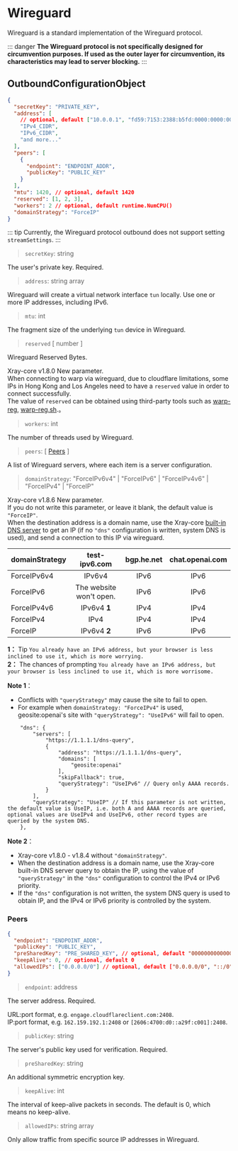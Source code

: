 # Wireguard

Wireguard is a standard implementation of the Wireguard protocol.

::: danger
**The Wireguard protocol is not specifically designed for circumvention purposes. If used as the outer layer for circumvention, its characteristics may lead to server blocking.**
:::

## OutboundConfigurationObject

```json
{
  "secretKey": "PRIVATE_KEY",
  "address": [
    // optional, default ["10.0.0.1", "fd59:7153:2388:b5fd:0000:0000:0000:0001"]
    "IPv4_CIDR",
    "IPv6_CIDR",
    "and more..."
  ],
  "peers": [
    {
      "endpoint": "ENDPOINT_ADDR",
      "publicKey": "PUBLIC_KEY"
    }
  ],
  "mtu": 1420, // optional, default 1420
  "reserved": [1, 2, 3],
  "workers": 2 // optional, default runtime.NumCPU()
  "domainStrategy": "ForceIP"
}
```

::: tip
Currently, the Wireguard protocol outbound does not support setting `streamSettings`.
:::

> `secretKey`: string

The user's private key. Required.

> `address`: string array

Wireguard will create a virtual network interface `tun` locally. Use one or more IP addresses, including IPv6.

> `mtu`: int

The fragment size of the underlying `tun` device in Wireguard.

> `reserved` \[ number \]

Wireguard Reserved Bytes.

Xray-core v1.8.0 New parameter.<br>
When connecting to warp via wireguard, due to cloudflare limitations, some IPs in Hong Kong and Los Angeles need to have a `reserved` value in order to connect successfully.<br>
The value of `reserved` can be obtained using third-party tools such as [warp-reg](https://github.com/badafans/warp-reg), [warp-reg.sh](https://github.com/chise0713/warp-reg.sh).。

> `workers`: int

The number of threads used by Wireguard.

> `peers`: \[ [Peers](#peers) \]

A list of Wireguard servers, where each item is a server configuration.

> `domainStrategy`: "ForceIPv6v4" | "ForceIPv6" | "ForceIPv4v6" | "ForceIPv4" | "ForceIP"

Xray-core v1.8.6 New parameter.<br>
If you do not write this parameter, or leave it blank, the default value is `"ForceIP"`.<br>
When the destination address is a domain name, use the Xray-core [built-in DNS server](./dns.md) to get an IP (if no `"dns"` configuration is written, system DNS is used), and send a connection to this IP via wireguard.<br>

| domainStrategy |      test-ipv6.com      | bgp.he.net | chat.openai.com |
| :------------- | :---------------------: | :--------: | :-------------: |
| ForceIPv6v4    |         IPv6v4          |    IPv6    |      IPv6       |
| ForceIPv6      | The website won't open. |    IPv6    |      IPv6       |
| ForceIPv4v6    |      IPv6v4 **1**       |    IPv4    |      IPv4       |
| ForceIPv4      |          IPv4           |    IPv4    |      IPv4       |
| ForceIP        |      IPv6v4 **2**       |    IPv6    |      IPv6       |

**1：** Tip `You already have an IPv6 address, but your browser is less inclined to use it, which is more worrying. `<br>
**2：** The chances of prompting `You already have an IPv6 address, but your browser is less inclined to use it, which is more worrisome. `

**Note 1**：

- Conflicts with `"queryStrategy"` may cause the site to fail to open.
- For example when `domainStrategy: "ForceIPv4"` is used, geosite:openai's site with `"queryStrategy": "UseIPv6"` will fail to open.

```jsonc
    "dns": {
        "servers": [
            "https://1.1.1.1/dns-query",
            {
                "address": "https://1.1.1.1/dns-query",
                "domains": [
                    "geosite:openai"
                ],
                "skipFallback": true,
                "queryStrategy": "UseIPv6" // Query only AAAA records.
            }
        ],
        "queryStrategy": "UseIP" // If this parameter is not written, the default value is UseIP, i.e. both A and AAAA records are queried, optional values are UseIPv4 and UseIPv6, other record types are queried by the system DNS.
    },
```

**Note 2**：

- Xray-core v1.8.0 - v1.8.4 without `"domainStrategy"`.
- When the destination address is a domain name, use the Xray-core built-in DNS server query to obtain the IP, using the value of `"queryStrategy"` in the `"dns"` configuration to control the IPv4 or IPv6 priority.
- If the `"dns"` configuration is not written, the system DNS query is used to obtain IP, and the IPv4 or IPv6 priority is controlled by the system.

### Peers

```json
{
  "endpoint": "ENDPOINT_ADDR",
  "publicKey": "PUBLIC_KEY",
  "preSharedKey": "PRE_SHARED_KEY", // optional, default "0000000000000000000000000000000000000000000000000000000000000000"
  "keepAlive": 0, // optional, default 0
  "allowedIPs": ["0.0.0.0/0"] // optional, default ["0.0.0.0/0", "::/0"]
}
```

> `endpoint`: address

The server address. Required.

URL:port format, e.g. `engage.cloudflareclient.com:2408`.<br>
IP:port format, e.g. `162.159.192.1:2408` or `[2606:4700:d0::a29f:c001]:2408`.

> `publicKey`: string

The server's public key used for verification. Required.

> `preSharedKey`: string

An additional symmetric encryption key.

> `keepAlive`: int

The interval of keep-alive packets in seconds. The default is 0, which means no keep-alive.

> `allowedIPs`: string array

Only allow traffic from specific source IP addresses in Wireguard.
